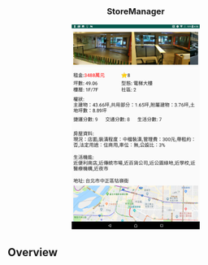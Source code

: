 <div align="center">
  <h3>StoreManager</h3>
  <img src="/.meta/shop_info.png" width="50%" height="50%">
</div>


## Overview
